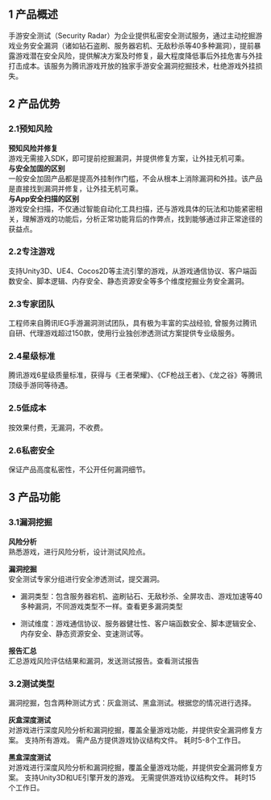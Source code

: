 ## 1 产品概述

手游安全测试（Security Radar）为企业提供私密安全测试服务，通过主动挖掘游戏业务安全漏洞（诸如钻石盗刷、服务器宕机、无敌秒杀等40多种漏洞），提前暴露游戏潜在安全风险，提供解决方案及时修复，最大程度降低事后外挂危害与外挂打击成本。该服务为腾讯游戏开放的独家手游安全漏洞挖掘技术，杜绝游戏外挂损失。

## 2 产品优势

### 2.1预知风险

**预知风险并修复**  
游戏无需接入SDK，即可提前挖掘漏洞，并提供修复方案，让外挂无机可乘。  
**与安全加固的区别**  
一般安全加固产品都是提高外挂制作门槛，不会从根本上消除漏洞和外挂。该产品是直接找到漏洞并修复，让外挂无机可乘。  
**与App安全扫描的区别**  
游戏安全扫描，不仅通过智能自动化工具扫描，还与游戏具体的玩法和功能紧密相关，理解游戏的功能后，分析正常功能背后的作弊点，找到能够通过非正常途径的获益点。

### 2.2专注游戏

支持Unity3D、UE4、Cocos2D等主流引擎的游戏，从游戏通信协议、客户端函数安全、脚本逻辑、内存安全、静态资源安全等多个维度挖掘业务安全漏洞。

### 2.3专家团队

工程师来自腾讯IEG手游漏洞测试团队，具有极为丰富的实战经验, 曾服务过腾讯自研、代理游戏超过150款，使用行业独创渗透测试方案提供专业级服务。

### 2.4星级标准

腾讯游戏6星级质量标准，获得与《王者荣耀》、《CF枪战王者》、《龙之谷》等腾讯顶级手游同等待遇。

### 2.5低成本

按效果付费，无漏洞，不收费。

### 2.6私密安全

保证产品高度私密性，不公开任何漏洞细节。

## 3 产品功能

### 3.1漏洞挖掘

**风险分析**  
熟悉游戏，进行风险分析，设计测试风险点。

**漏洞挖掘**  
安全测试专家分组进行安全渗透测试，提交漏洞。



- 漏洞类型：包含服务器宕机、盗刷钻石、无敌秒杀、全屏攻击、游戏加速等40多种漏洞，不同游戏类型不一样。查看更多漏洞类型


- 测试维度：游戏通信协议、服务器健壮性、客户端函数安全、脚本逻辑安全、内存安全、静态资源安全、变速测试等。  

**报告汇总**  
汇总游戏风险评估结果和漏洞，发送测试报告。查看测试报告


### 3.2测试类型
漏洞挖掘，包含两种测试方式：灰盒测试、黑盒测试。根据您的情况进行选择。

**灰盒深度测试**  
对游戏进行深度风险分析和漏洞挖掘，覆盖全量游戏功能，并提供安全漏洞修复方案。
支持所有游戏。
需产品方提供游戏协议结构文件。
耗时5-8个工作日。

**黑盒深度测试**  
对游戏进行深度风险分析和漏洞挖掘，覆盖全量游戏功能，并提供安全漏洞修复方案。
支持Unity3D和UE引擎开发的游戏。
无需提供游戏协议结构文件。
耗时15个工作日。